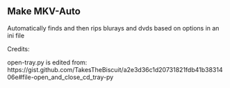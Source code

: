 <h><b>Make MKV-Auto</b> </h>
---------------------------------------------------------------
<p>Automatically finds and then rips blurays and dvds based on options in an ini file</p>
<h>Credits:</h>
<p> open-tray.py is edited from: https://gist.github.com/TakesTheBiscuit/a2e3d36c1d20731821fdb41b3831406e#file-open_and_close_cd_tray-py </p>
